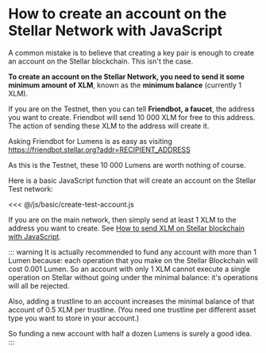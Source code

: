 # How to create an account on the Stellar Network with JavaScript

A common mistake is to believe that creating a key pair is enough to create an account
on the Stellar blockchain. This isn't the case.

**To create an account on the Stellar Network, you need to send it some minimum amount of XLM**, known as the **minimum balance**
(currently 1 XLM).

If you are on the Testnet, then you can tell **Friendbot, a faucet**, the address you want to create.
Friendbot will send 10 000 XLM for free to this address. The action of sending these XLM to
the address will create it.

Asking Friendbot for Lumens is as easy as visiting  
https://friendbot.stellar.org?addr=RECIPIENT_ADDRESS

As this is the Testnet, these 10 000 Lumens are worth nothing of course.

Here is a basic JavaScript function that will create an account on the Stellar Test network:

<<< @/js/basic/create-test-account.js


If you are on the main network, then simply send at least 1 XLM to the address you want to create.
See [How to send XLM on Stellar blockchain with JavaScript](send-xlm-with-javascript).


::: warning
It is actually recommended to fund any account with more than 1 Lumen because: each operation that you make on the Stellar Blockchain will cost 0.001 Lumen. So an account with only 1 XLM cannot execute a single operation on Stellar without going under the minimal balance: it's operations will all be rejected.

Also, adding a trustline to an account increases the minimal balance of that account of 0.5 XLM per trustline. (You need one trustline per different asset type you want to store in your account.)

So funding a new account with half a dozen Lumens is surely a good idea.
:::

<Footer/>
<Stellar-payments account="GD24ZNCKDYYKWDCHN77W6IZMYRCTBODLSJBQ4WJBIXVPYFJB66IGHOW2"/>
